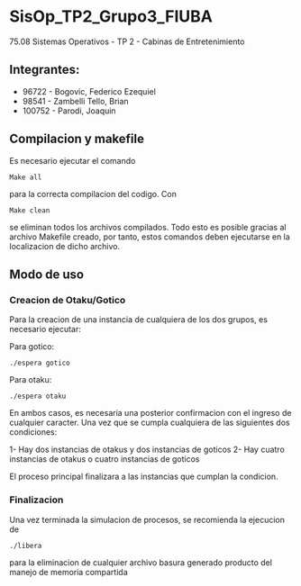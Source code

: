 # SisOp_TP2_Grupo3_FIUBA
75.08 Sistemas Operativos - TP 2 - Cabinas de Entretenimiento

## Integrantes:

- 96722 - Bogovic, Federico Ezequiel
- 98541 - Zambelli Tello, Brian
- 100752 - Parodi, Joaquin

## Compilacion y makefile
Es necesario ejecutar el comando

`Make all` 

para la correcta compilacion del codigo. Con 

`Make clean` 

se eliminan todos los archivos compilados. Todo esto es posible gracias al archivo Makefile creado, por tanto, estos comandos deben ejecutarse en la localizacion de dicho archivo.

## Modo de uso

### Creacion de Otaku/Gotico
Para la creacion de una instancia de cualquiera de los dos grupos, es necesario ejecutar:

Para gotico:

`./espera gotico`

Para otaku:

`./espera otaku`

En ambos casos, es necesaria una posterior confirmacion con el ingreso de cualquier caracter.
Una vez que se cumpla cualquiera de las siguientes dos condiciones:

1- Hay dos instancias de otakus y dos instancias de goticos
2- Hay cuatro instancias de otakus o cuatro instancias de goticos

El proceso principal finalizara a las instancias que cumplan la condicion.

### Finalizacion
Una vez terminada la simulacion de procesos, se recomienda la ejecucion de 

`./libera`

para la eliminacion de cualquier archivo basura generado producto del manejo de memoria compartida
